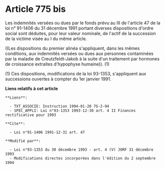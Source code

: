 # Article 775 bis

Les indemnités versées ou dues par le fonds prévu au III de l'article 47 de la loi n° 91-1406 du 31 décembre 1991 portant
diverses dispositions d'ordre social sont déduites, pour leur valeur nominale, de l'actif de la succession de la victime
visée au I du même article.

((Les dispositions du premier alinéa s'appliquent, dans les mêmes conditions, aux indemnités versées ou dues aux personnes
contaminées par la maladie de Creutzfeldt-Jakob à la suite d'un traitement par hormones de croissance extraites d'hypophyse
humaine)). (1)

(1) Ces dispositions, modifications de la loi 93-1353, s'appliquent aux successions ouvertes à compter du 1er janvier 1991.

**Liens relatifs à cet article**

	**Liens**:

	  - TXT_ASSOCIE: Instruction 1994-01-20 7G-2-94
	  - SPEC_APPLI: Loi n°93-1353 1993-12-30 art. 4 II Finances rectificative pour 1993

	**Cite**:

	  - Loi n°91-1406 1991-12-31 art. 47

	**Modifié par**:

	  - Loi n°93-1353 du 30 décembre 1993 - art. 4 (V) JORF 31 décembre 1993
	  - Modifications directes incorporées dans l'édition du 2 septembre 1994

